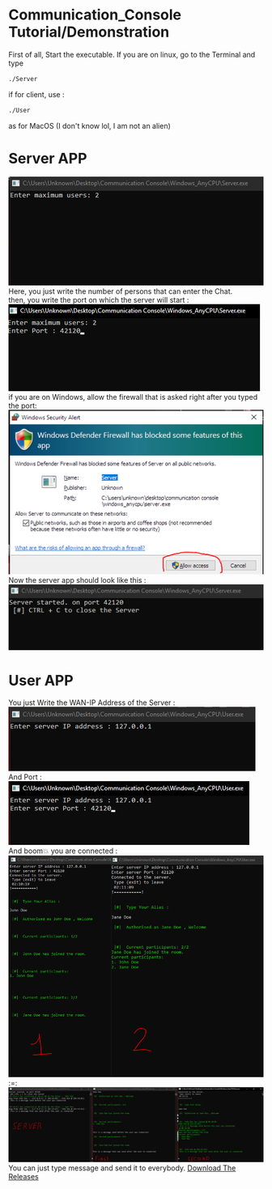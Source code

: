 # Communication_Console Tutorial/Demonstration

First of all, Start the executable.
If you are on linux, go to the Terminal and type
```bash
./Server
```
if for client, use :
```bash
./User
```
as for MacOS (I don't know lol, I am not an alien)
# Server APP
<img src="https://github.com/st2o1/Communication_Console/blob/main/max_users.PNG?raw=true">
Here, you just write the number of persons that can enter the Chat.
<br>
then, you write the port on which the server will start :
<img src="https://github.com/st2o1/Communication_Console/blob/main/port_n.PNG?raw=true">
<br>
if you are on Windows, allow the firewall that is asked right after you typed the port:
<img src="https://github.com/st2o1/Communication_Console/blob/main/Allow_Firewall.PNG?raw=true">
<br>
Now the server app should look like this :
<br>
<img src="https://github.com/st2o1/Communication_Console/blob/main/Server_started.PNG?raw=true">

# User APP
You just Write the WAN-IP Address of the Server :
<img src="https://github.com/st2o1/Communication_Console/blob/main/Client_IP_.PNG?raw=true">
<br>
And Port :
<br>
<img src="https://github.com/st2o1/Communication_Console/blob/main/Client_PORT_.PNG?raw=true">
<br>
And boom💥 you are connected :
<br>
<img src="https://github.com/st2o1/Communication_Console/blob/main/Clients_Connected_.PNG?raw=true">
:=:
<img src="https://github.com/st2o1/Communication_Console/blob/main/_Demonstration_of_Consoles.PNG?raw=true">
You can just type message and send it to everybody.
[Download The Releases](https://github.com/st2o1/Communication_Console/releases/tag/C_Console)
